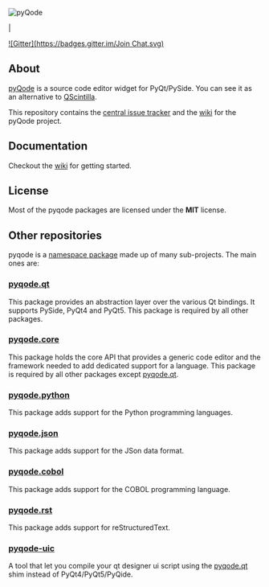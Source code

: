 ![pyQode](https://raw.githubusercontent.com/pyQode/pyQode/master/media/pyqode-banner.png)

|

[![Gitter](https://badges.gitter.im/Join Chat.svg)](https://gitter.im/pyQode/pyQode?utm_source=badge&utm_medium=badge&utm_campaign=pr-badge&utm_content=badge)

## About
[pyQode](https://github.com/pyQode) is a source code editor widget for PyQt/PySide. You can see it as an alternative to [QScintilla](http://www.riverbankcomputing.com/software/qscintilla/intro).

This repository contains the [central issue tracker](https://github.com/pyQode/pyQode/issues) and the [wiki](https://github.com/pyQode/pyQode/wiki) for the pyQode project.

## Documentation

Checkout the [wiki](https://github.com/pyQode/pyQode/wiki) for getting started.

## License

Most of the pyqode packages are licensed under the **MIT** license.

## Other repositories

pyqode is a [namespace package](http://legacy.python.org/dev/peps/pep-0382/) made up of many sub-projects. The main ones are:

### [pyqode.qt](https://github.com/pyQode/pyqode.qt)

This package provides an abstraction layer over the various Qt bindings. It supports PySide, PyQt4 and PyQt5.
This package is required by all other packages.

### [pyqode.core](https://github.com/pyQode/pyqode.core)

This package holds the core API that provides a generic code editor and the framework needed to add dedicated support for a language. This package is required by all other packages except [pyqode.qt](https://github.com/pyQode/pyqode.qt).

### [pyqode.python](https://github.com/pyQode/pyqode.python)

This package adds support for the Python programming languages. 

### [pyqode.json](https://github.com/pyQode/pyqode.json)

This package adds support for the JSon data format.

### [pyqode.cobol](https://github.com/pyQode/pyqode.cobol)

This package adds support for the COBOL programming language.

### [pyqode.rst](https://github.com/pyQode/pyqode.rst)

This package adds support for reStructuredText.


### [pyqode-uic](https://github.com/pyQode/pyqode-uic)

A tool that let you compile your qt designer ui script using the [pyqode.qt](https://github.com/pyQode/pyqode.qt) shim instead of PyQt4/PyQt5/PyQide.
